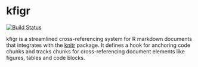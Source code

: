 kfigr
=====

[![Build Status](https://travis-ci.org/mkoohafkan/kfigr.svg)](https://travis-ci.org/mkoohafkan/kfigr)

kfigr is a streamlined cross-referencing system for R markdown documents that 
integrates with the [knitr](https://github.com/yihui/knitr) package. It defines 
a hook for anchoring code chunks and tracks chunks for cross-referencing 
document elements like figures, tables and code blocks.
